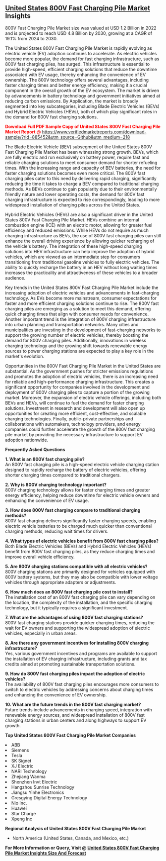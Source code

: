 <h2><a href="https://www.verifiedmarketreports.com/download-sample/?rid=885452&amp;utm_source=Github&amp;utm_medium=218" target="_blank">United States 800V Fast Charging Pile Market</a> Insights</h2><p>800V Fast Charging Pile Market size was valued at USD 1.2 Billion in 2022 and is projected to reach USD 4.8 Billion by 2030, growing at a CAGR of 19.1% from 2024 to 2030.</p><p><p>The United States 800V Fast Charging Pile Market is rapidly evolving as electric vehicle (EV) adoption continues to accelerate. As electric vehicles become more popular, the demand for fast charging infrastructure, such as 800V fast charging piles, has surged. This infrastructure is essential to provide high-speed, efficient charging solutions that reduce the downtime associated with EV usage, thereby enhancing the convenience of EV ownership. The 800V technology offers several advantages, including faster charging times and better energy efficiency, making it a crucial component in the overall growth of the EV ecosystem. The market is driven by advancements in battery technology and government initiatives aimed at reducing carbon emissions. By Application, the market is broadly segmented into key subcategories, including Blade Electric Vehicles (BEVs) and Hybrid Electric Vehicles (HEVs), both of which play significant roles in the demand for 800V fast charging solutions. <p><span class=""><span style="color: #ff0000;"><strong>Download Full PDF Sample Copy of United States 800V Fast Charging Pile Market Report</strong> @ </span><a href="https://www.verifiedmarketreports.com/download-sample/?rid=885452&amp;utm_source=Github&amp;utm_medium=218" target="_blank">https://www.verifiedmarketreports.com/download-sample/?rid=885452&amp;utm_source=Github&amp;utm_medium=218</a></span></p> <p>The Blade Electric Vehicle (BEV) subsegment of the United States 800V Fast Charging Pile Market has been witnessing strong growth. BEVs, which are fully electric and run exclusively on battery power, require fast and reliable charging solutions to meet consumer demand for shorter refueling times. With the increasing range and capacity of BEV batteries, the need for faster charging solutions becomes even more critical. The 800V fast charging piles cater to this need by delivering rapid charging, significantly reducing the time it takes to charge a BEV compared to traditional charging methods. As BEVs continue to gain popularity due to their environmentally friendly nature and lower operating costs, the demand for 800V fast charging infrastructure is expected to rise correspondingly, leading to more widespread installation of charging piles across the United States. <p>Hybrid Electric Vehicles (HEVs) are also a significant driver in the United States 800V Fast Charging Pile Market. HEVs combine an internal combustion engine (ICE) with an electric motor, allowing for greater fuel efficiency and reduced emissions. While HEVs do not require as much charging infrastructure as BEVs, the use of 800V fast charging piles can still enhance the overall driving experience by allowing quicker recharging of the vehicle's battery. The integration of these high-speed charging solutions into HEV infrastructure can help improve the adoption of hybrid vehicles, which are viewed as an intermediate step for consumers transitioning from traditional gasoline vehicles to fully electric vehicles. The ability to quickly recharge the battery in an HEV without long waiting times increases the practicality and attractiveness of these vehicles to a broader audience. <p>Key trends in the United States 800V Fast Charging Pile Market include the increasing adoption of electric vehicles and advancements in fast-charging technology. As EVs become more mainstream, consumer expectations for faster and more efficient charging solutions continue to rise. The 800V fast charging piles are emerging as a solution to meet this demand, offering quick charging times that align with consumer needs for convenience. Another important trend is the integration of 800V charging infrastructure into urban planning and transportation networks. Many cities and municipalities are investing in the development of fast-charging networks to support the growing number of electric vehicles, thereby boosting the demand for 800V charging piles. Additionally, innovations in wireless charging technology and the growing shift towards renewable energy sources to power charging stations are expected to play a key role in the market's evolution. <p>Opportunities in the 800V Fast Charging Pile Market in the United States are substantial. As the government pushes for stricter emissions regulations and promotes the adoption of electric vehicles, there is an increasing need for reliable and high-performance charging infrastructure. This creates a significant opportunity for companies involved in the development and deployment of 800V charging piles to capture a portion of the growing market. Moreover, the expansion of electric vehicle offerings, including both BEVs and HEVs, will continue to fuel the demand for faster charging solutions. Investment in research and development will also open up opportunities for creating more efficient, cost-effective, and scalable charging technologies. Finally, public-private partnerships and collaborations with automakers, technology providers, and energy companies could further accelerate the growth of the 800V fast charging pile market by providing the necessary infrastructure to support EV adoption nationwide. <p><strong>Frequently Asked Questions</strong></p> <p><strong>1. What is an 800V fast charging pile?</strong><br>An 800V fast charging pile is a high-speed electric vehicle charging station designed to rapidly recharge the battery of electric vehicles, offering shorter charging times compared to traditional chargers.</p> <p><strong>2. Why is 800V charging technology important?</strong><br>800V charging technology allows for faster charging times and greater energy efficiency, helping reduce downtime for electric vehicle owners and enhancing the convenience of EV usage.</p> <p><strong>3. How does 800V fast charging compare to traditional charging methods?</strong><br>800V fast charging delivers significantly faster charging speeds, enabling electric vehicle batteries to be charged much quicker than conventional charging methods, reducing wait times for drivers.</p> <p><strong>4. What types of electric vehicles benefit from 800V fast charging piles?</strong><br>Both Blade Electric Vehicles (BEVs) and Hybrid Electric Vehicles (HEVs) benefit from 800V fast charging piles, as they reduce charging times and improve overall vehicle efficiency.</p> <p><strong>5. Are 800V charging stations compatible with all electric vehicles?</strong><br>800V charging stations are primarily designed for vehicles equipped with 800V battery systems, but they may also be compatible with lower voltage vehicles through appropriate adapters or adjustments.</p> <p><strong>6. How much does an 800V fast charging pile cost to install?</strong><br>The installation cost of an 800V fast charging pile can vary depending on the location, the complexity of the installation, and the specific charging technology, but it typically requires a significant investment.</p> <p><strong>7. What are the advantages of using 800V fast charging stations?</strong><br>800V fast charging stations provide quicker charging times, reducing the wait for EV owners and supporting the widespread adoption of electric vehicles, especially in urban areas.</p> <p><strong>8. Are there any government incentives for installing 800V charging infrastructure?</strong><br>Yes, various government incentives and programs are available to support the installation of EV charging infrastructure, including grants and tax credits aimed at promoting sustainable transportation solutions.</p> <p><strong>9. How do 800V fast charging piles impact the adoption of electric vehicles?</strong><br>The availability of 800V fast charging piles encourages more consumers to switch to electric vehicles by addressing concerns about charging times and enhancing the convenience of EV ownership.</p> <p><strong>10. What are the future trends in the 800V fast charging market?</strong><br>Future trends include advancements in charging speed, integration with renewable energy sources, and widespread installation of 800V fast charging stations in urban centers and along highways to support EV growth.</p></p><p><strong>Top United States 800V Fast Charging Pile Market Companies</strong></p><div data-test-id=""><p><li>ABB</li><li> Siemens</li><li> Tesla</li><li> SK Signet</li><li> XJ Electric</li><li> NARI Technology</li><li> Zhejiang Wanma</li><li> Shenzhen Invt Electric</li><li> Hangzhou Sunrise Technology</li><li> Jiangsu Yinhe Electronics</li><li> Gresgying Digital Energy Technology</li><li> Nio Inc.</li><li> Huawei</li><li> Star Charge</li><li> Xpeng Inc</li></p><div><strong>Regional Analysis of&nbsp;United States 800V Fast Charging Pile Market</strong></div><ul><li dir="ltr"><p dir="ltr">North America&nbsp;(United States, Canada, and Mexico, etc.)</p></li></ul><p><strong>For More Information or Query, Visit @&nbsp;</strong><strong><a href="https://www.verifiedmarketreports.com/product/800v-fast-charging-pile-market/?utm_source=Github&amp;utm_medium=218" target="_blank">United States 800V Fast Charging Pile Market Insights Size And Forecast</a></strong></p></div>
